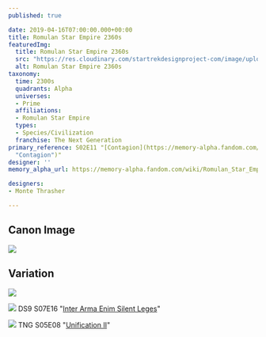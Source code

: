 ```yaml
---
published: true

date: 2019-04-16T07:00:00.000+00:00
title: Romulan Star Empire 2360s
featuredImg:
  title: Romulan Star Empire 2360s
  src: "https://res.cloudinary.com/startrekdesignproject-com/image/upload/v1569883531/Romulan2360s2.png"
  alt: Romulan Star Empire 2360s
taxonomy:
  time: 2300s
  quadrants: Alpha
  universes:
  - Prime
  affiliations:
  - Romulan Star Empire
  types:
  - Species/Civilization
  franchise: The Next Generation
primary_reference: S02E11 "[Contagion](https://memory-alpha.fandom.com/wiki/Contagion
  "Contagion")"
designer: ''
memory_alpha_url: https://memory-alpha.fandom.com/wiki/Romulan_Star_Empire

designers:
- Monte Thrasher

---
```

## Canon Image

![](https://res.cloudinary.com/startrekdesignproject-com/image/upload/v1555475911/Romulan2360s1.jpg)

## Variation

![](https://res.cloudinary.com/startrekdesignproject-com/image/upload/v1555475911/Romulan2360sVar.jpg)


![](https://res.cloudinary.com/startrekdesignproject-com/image/upload/v1569883381/DS9_Romulan_Var-InterArma.jpg) DS9 S07E16 "[Inter Arma Enim Silent Leges](https://memory-alpha.fandom.com/wiki/Inter_Arma_Enim_Silent_Leges "Inter Arma Enim Silent Leges (episode)")" 


![](https://res.cloudinary.com/startrekdesignproject-com/image/upload/v1572645885/TNG5x8_RomulanVar.jpg) TNG S05E08 "[Unification II](https://memory-alpha.fandom.com/wiki/Unification_II "Unification II (episode)")" 